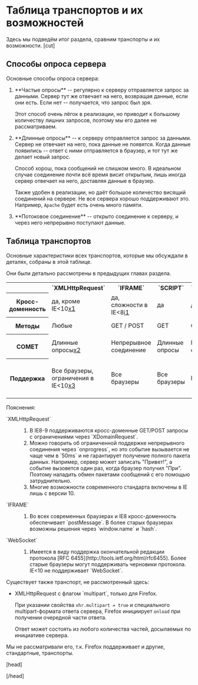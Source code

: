 # Таблица транспортов и их возможностей 

Здесь мы подведём итог раздела, сравним транспорты и их возможности.
[cut]

## Способы опроса сервера

Основные способы опроса сервера:
<ol>
<li>**Частые опросы** -- регулярно к серверу отправляется запрос за данными. Сервер тут же отвечает на него, возвращая данные, если они есть. Если нет -- получается, что запрос был зря.

Этот способ очень лёгок в реализации, но приводит к большому количеству лишних запросов, поэтому мы его далее не рассматриваем.
</li>
<li>**Длинные опросы** -- к серверу отправляется запрос за данными. Сервер не отвечает на него, пока данные не появятся. Когда данные появились -- ответ с ними отправляется в браузер, и тот тут же делает новый запрос.

Способ хорош, пока сообщений не слишком много. В идеальном случае соединение почти всё время висит открытым, лишь иногда сервер отвечает на него, доставляя данные в браузер.

Также удобен в реализации, но даёт большое количество висящий соединений на сервере. Не все сервера хорошо поддерживают это. Например, `Apache` будет есть очень много памяти.
</li>
<li>**Потоковое соединение** -- открыто соединение к серверу, и через него непрерывно поступают данные.</li>
</ol>

## Таблица транспортов
Основные характеристики всех транспортов, которые мы обсуждали в деталях, собраны в этой таблице.

Они были детально рассмотрены в предыдущих главах раздела.

<table>
<tr>
<th></th>
<th>`XMLHttpRequest`</th>
<th>`IFRAME`</th>
<th>`SCRIPT`</th>
<th>`EventSource`</th>
<th>`WebSocket`</th>
</tr>
<tr>
<th>Кросс-доменность</th>
<td>да, кроме IE<10<a class="link-ref" href="#x1">x1</a></td>
<td>да, сложности в IE<8<a class="link-ref" href="#i1">i1</a></td>
<td>да</td>
<td>да</td>
<td>да</td>
</tr>
<tr>
<th>Методы</th>
<td>Любые</td>
<td>GET / POST</td>
<td>GET</td>
<td>GET</td>
<td>Свой протокол</td>
</tr>
<tr>
<th>COMET</th>
<td>Длинные опросы<a class="link-ref" href="#x2">x2</a></td>
<td>Непрерывное соединение</td>
<td>Длинные опросы</td>
<td>Непрерывное соединение</td>
<td>Непрерывное соединение в обе стороны</td>
</tr>
<tr>
<th>Поддержка</th>
<td>Все браузеры, ограничения в IE&lt;10<a class="link-ref" href="#x3">x3</a></td>
<td>Все браузеры</td>
<td>Все браузеры</td>
<td>Кроме IE</td>
<td>IE 10, FF11, Chrome 16, Safari 6, Opera 12.5<a class="link-ref" href="#w1">w1</a></td>
</tr>
</table>

Пояснения:

<dl>
<dt>`XMLHttpRequest`</dt>
<dd>
<ol>
<li id="x1">В IE8-9 поддерживаются кросс-доменные GET/POST запросы с ограничениями через `XDomainRequest`.</li>
<li id="x2">Можно говорить об ограниченной поддержке непрерывного соединения через `onprogress`, но это событие вызывается не чаще чем в `50ms` и не гарантирует получение полного пакета данных. Например, сервер может записать "Привет!", а событие вызовется один раз, когда браузер получил "При". Поэтому наладить обмен пакетами сообщений с его помощью затруднительно.
</li>
<li id="x3">Многие возможности современного стандарта включены в IE лишь с версии 10.</li>
</ol>
</dd>
<dt>`IFRAME`</dt>
<dd>
<ol>
<li id="i1">Во всех современных браузерах и IE8 кросс-доменность обеспечивает `postMessage`. В более старых браузерах возможны решения через `window.name` и `hash`.</li>
</ol>
</dd>
<dt>`WebSocket`</dt>
<dd>
<ol>
<li id="w1">Имеется в виду поддержка окончательной редакции протокола [RFC 6455](http://tools.ietf.org/html/rfc6455). Более старые браузеры могут поддерживать черновики протокола. IE<10 не поддерживает `WebSocket`.</li>
</ol>
</dd>
</dl>

Существует также транспорт, не рассмотренный здесь:
<ul>
<li>XMLHttpRequest с флагом `multipart`, только для Firefox. 

При указании свойства `xhr.multipart = true` и специального multipart-формата ответа сервера, Firefox инициирует `onload` при получении очередной части ответа.

Ответ может состоять из любого количества частей, досылаемых по инициативе сервера.
</li>
</ul>
Мы не рассматривали его, т.к. Firefox поддерживает и другие, стандартные, транспорты.



 
[head]
<script src="/files/tutorial/ajax/script/scriptRequest.js"></script>
[/head]